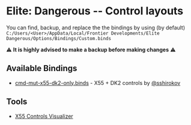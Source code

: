 # Elite: Dangerous -- Control layouts

You can find, backup, and replace the the bindings by using (by default) 
`C:/Users/<User>/AppData/Local/Frontier Developments/Elite Dangerous/Options/Bindings/Custom.binds`

:warning: **It is highly advised to make a backup before making changes** :warning:

## Available Bindings

  * [cmd-mut-x55-dk2-only.binds](/binds/cmd-mut-x55-dk2-only.binds) - X55 + DK2 controls by [@sshirokov](https://twitter.com/sshirokov)

## Tools

 * [X55 Controls Visualizer](http://www.mcdee.net/elite/)
